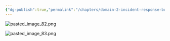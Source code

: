 ```yaml
---
{"dg-publish":true,"permalink":"/chapters/domain-2-incident-response-business-continuity-and-disaster-recovery-concepts/domain-2-incident-response-business-continuity-and-disaster-recovery-concepts/2-10-the-importance-of-business-continuity/","noteIcon":""}
---
```



![pasted_image_82.png](/img/user/pasted_image_82.png)

![pasted_image_83.png](/img/user/pasted_image_83.png)